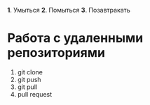 **1**. Умыться
**2**. Помыться
**3**. Позавтракать

# Работа с удаленными репозиториями
1. git clone
2. git push
3. git pull
4. pull request
